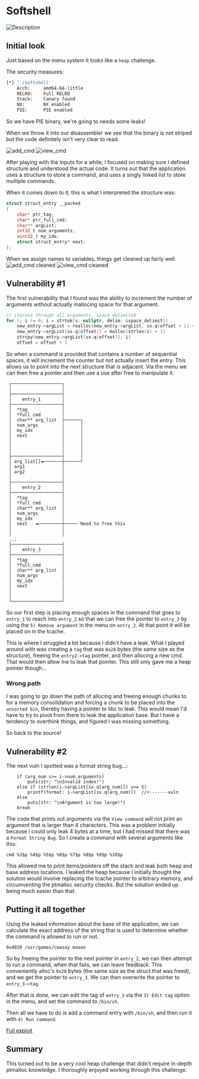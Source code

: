 # Softshell

![Description](../../images/pctf-softshell.png)

## Initial look

Just based on the menu system it looks like a `heap` challenge. 

The security measures:
```bash
[*] './softshell'
    Arch:     amd64-64-little
    RELRO:    Full RELRO
    Stack:    Canary found
    NX:       NX enabled
    PIE:      PIE enabled
```

So we have PIE binary, we're going to needs some leaks!

When we throw it into our disassembler we see that the binary is not striped but the code definitely isn't very clear to read. 

![add_cmd](../../images/pctf-softshell_add_cmd.png)
![view_cmd](../../images/pctf-softshell_view_cmd.png)

After playing with the inputs for a while, I focused on making sure I defined structure and understood the actual code. It turns out that the application uses a structure to store a command, and uses a singly linked list to store multiple commands.

When it comes down to it, this is what I interpreted the structure was:

```c
struct struct_entry __packed
{
    char* ptr_tag;
    char* ptr_full_cmd;
    char** argList;
    int32_t num_arguments;
    uint32_t my_idx;
    struct struct_entry* next;
};
```

When we assign names to variables, things get cleaned up fairly well.
![add_cmd cleaned](../../images/pctf-softshell_add_cmd_cleaned.png)
![view_cmd cleaned](../../images/pctf-softshell_view_cmd_cleaned.png)

## Vulnerability #1
The first vulnerability that I found was the ability to increment the number of arguments without actually mallocing space for that argument.

```c
// iterate through all arguments, space delimited
for (; i != 0; i = strtok(s: nullptr, delim: &space_delimit))  
    new_entry->argList = realloc(new_entry->argList, sx.q(offset + 1) << 3)
    new_entry->argList[sx.q(offset)] = malloc(strlen(i) + 1)
    strcpy(new_entry->argList[sx.q(offset)], i)
    offset = offset + 1
```

So when a command is provided that contains a number of sequential spaces, it will increment the counter but not actually insert the entry. This allows us to point into the next structure that is adjacent. Via the menu we can then free a pointer and then use a use after free to manipulate it.

```
 ┌───────────────────┐
 │                   │
 ├───────────────────┤
 │    entry_1        │
 ├───────────────────┤
 │  *tag             │
 │  *full_cmd        │
 │  char** arg_list  ├──────┐
 │  num_args         │      │
 │  my_idx           │      │
 │  next             │      │
 │                   │      │
 │                   │      │
 │                   │      │
 ├───────────────────┤      │
 │ arg_list[]◄───────┼──────┘
 │ arg1              │
 │ arg2              │
 │                   │
 ├───────────────────┤
 │    entry_2        │
 ├───────────────────┤
 │  *tag             │
 │  *full_cmd        │
 │  char** arg_list  │
 │  num_args         │
 │  my_idx           │
 │  next   ◄─────────┼───── Need to free this
 │                   │
 │                   │
 ...
 ├───────────────────┤
 │    entry_3        │
 ├───────────────────┤
 │  *tag             │
 │  *full_cmd        │
 │  char** arg_list  │
 │  num_args         │
 │  my_idx           │
 │  next             |
 │                   │
 │                   │
 └───────────────────┘
```

So our first step is placing enough spaces in the command that goes to `entry_1` to reach into `entry_2` so that we can free the pointer to `entry_3` by using the `5) Remove argument` in the menu on `entry_2`. At that point it will be placed on in the tcache.

This is where I struggled a bit because I didn't have a leak. What I played around with was creating a `tag` that was `0x28` bytes (the same size as the structure), freeing the `entry2->tag` pointer, and then allocing a new cmd. That would then allow me to leak that pointer. This still only gave me a heap pointer though...

### Wrong path

I was going to go down the path of allocing and freeing enough chunks to for a memory consolidation and forcing a chunk to be placed into the `unsorted bin`, thereby having a pointer to libc to leak. This would mean I'd have to try to pivot from there to leak the application base. But I have a tendency to overthink things, and figured I was missing something.

So back to the source!

## Vulnerability #2

The next vuln I spotted was a format string bug...:
```
    if (arg_num s>= i->num_arguments)
        puts(str: "\nInvalid index!")
    else if (strlen(i->argList[sx.q(arg_num)]) u<= 5)
        printf(format: i->argList[sx.q(arg_num)])  //<-------vuln
    else
        puts(str: "\nArgument is too large!")
    break
```
The code that prints out arguments via the `View command` will not print an argument that is larger than 4 characters. This was a problem initially because i could only leak 4 bytes at a time, but I had missed that there was a `Format String Bug`. So I create a command with several arguments like this: 

```
cmd %3$p %4$p %5$p %6$p %7$p %8$p %9$p %10$p 
```
This allowed me to print items/pointers off the stack and leak both heap and base address locations. I leaked the heap because I initially thought the solution would involve replacing the tcache pointer to arbitrary memory, and circumventing the ptmalloc security checks. But the solution ended up being much easier than that.

## Putting it all together

Using the leaked information about the base of the application, we can calculate the exact address of the string that is used to determine whether the command is allowed to run or not.
```
0x4020 /usr/games/cowsay moooo
```

So by freeing the pointer to the next pointer in `entry_2`, we can then attempt to run a command, when that fails, we can leave feedback. This conveniently alloc's `0x28` bytes (the same size as the struct that was freed), and we get the pointer to `entry_3`. We can then overwrite the pointer to `entry_3->tag`.

After that is done, we can edit the tag of `entry_3` via the `3) Edit tag` option in the menu, and set the command to `/bin/sh`. 

Then all we have to do is add a command entry with `/bin/sh`, and then run it with `4) Run command`.

[Full exploit](./exploit.py)

## Summary

This turned out to be a very cool heap challenge that didn't require in-depth ptmalloc knowledge. I thoroughly enjoyed working through this challenge.